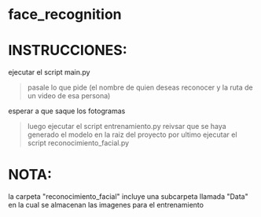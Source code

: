 # face_recognition

# INSTRUCCIONES:
ejecutar el script main.py
> pasale lo que pide (el nombre de quien deseas reconocer y la ruta de un video de esa persona)
> 
esperar a que saque los fotogramas
> luego ejecutar el script entrenamiento.py
> reivsar que se haya generado el modelo en la raiz del proyecto
> por ultimo ejecutar el script reconocimiento_facial.py

# NOTA:
la carpeta "reconocimiento_facial" incluye una subcarpeta llamada "Data" en la cual se almacenan las imagenes para el entrenamiento
